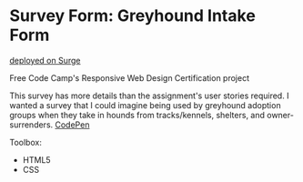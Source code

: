 # Survey Form: Greyhound Intake Form

[deployed on Surge](http://ihatetoast-greyhoundsurveyform.surge.sh/)

Free Code Camp's Responsive Web Design Certification project

This survey has more details than the assignment's user stories required. I wanted a survey that I could imagine being used by greyhound adoption groups when they take in hounds from tracks/kennels, shelters, and owner-surrenders.
[CodePen](https://codepen.io/ihatetoast/pen/QxMzNV)

Toolbox:

- HTML5
- CSS
